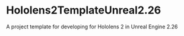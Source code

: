 # Hololens2TemplateUnreal2.26
A project template for developing for Hololens 2 in Unreal Engine 2.26
